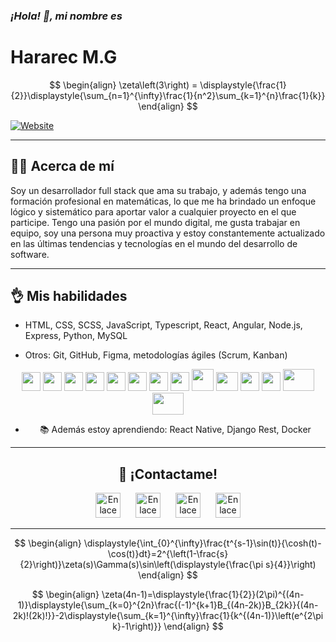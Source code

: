 ### *¡Hola! 👋, mi nombre es*
# Hararec M.G

<div align="center">

$$
\begin{align}
\zeta\left(3\right) = \displaystyle{\frac{1}{2}}\displaystyle{\sum_{n=1}^{\infty}\frac{1}{n^2}\sum_{k=1}^{n}\frac{1}{k}}
\end{align}
$$

</div>

[![Website][shieldsIoLogoWebSite]][webSite]

<hr/>

## 🙋‍♂️ Acerca de mí
Soy un desarrollador full stack que ama su trabajo, y además tengo una formación profesional en matemáticas, lo que me ha brindado un enfoque lógico y sistemático para aportar valor a cualquier proyecto en el que participe. Tengo una pasión por el mundo digital, me gusta trabajar en equipo, soy una persona muy proactiva y estoy constantemente actualizado en las últimas tendencias y tecnologías en el mundo del desarrollo de software.

<hr/>

## 👌 Mis habilidades
- HTML, CSS, SCSS, JavaScript, Typescript, React, Angular, Node.js, Express, Python<!-- , .NET Core -->, MySQL
<!-- - Desarrollo móvil: Swift, Kotlin, Java, Dart, React Native, Flutter, Ionic, Android Studio, Xcode -->
- Otros: Git, GitHub, Figma,<!-- Docker, --> metodologías ágiles (Scrum, Kanban)

<div display="flex" align="center" justify-content="space-evenly" align-items="center">
<!-- <img margin="0" padding="0" flex-grow="1" flex-shrink="0" src="https://camo.githubusercontent.com/ddab19cf066e0086c8766d3fd2f5cf0e17f41fbb728a1c2b475848ab9266f58a/68747470733a2f2f6564656e742e6769746875622e696f2f537570657254696e7949636f6e732f696d616765732f7376672f646172742e737667" width="30" height="30" /> -->
<!-- <img margin="0" padding="0" flex-grow="1" flex-shrink="0" src="https://camo.githubusercontent.com/a870803f30db1d15495072fa9e946a7fa6a6fc1a47fe12324aaf7509c410fc4a/68747470733a2f2f6564656e742e6769746875622e696f2f537570657254696e7949636f6e732f696d616765732f7376672f6a6176612e737667" width="30" height="30" /> -->
<!-- <img margin="0" padding="0" flex-grow="1" flex-shrink="0" src="https://camo.githubusercontent.com/28f57c54a36d9362f6f20f6a011471a4b0ffc6ad1a6f7b74ced17e922f118fbd/68747470733a2f2f6564656e742e6769746875622e696f2f537570657254696e7949636f6e732f696d616765732f7376672f6b6f746c696e2e737667" width="30" height="30" /> -->
<!-- <img margin="0" padding="0" flex-grow="1" flex-shrink="0" src="https://cdn.worldvectorlogo.com/logos/swift-15.svg" width="30" height="30" /> -->
<!-- <img margin="0" padding="0" flex-grow="1" flex-shrink="0" src="https://camo.githubusercontent.com/750365ec8e10a2a4075ffb09fd644c3176c98638a7c45a79a8a40366a9d64f3a/68747470733a2f2f6564656e742e6769746875622e696f2f537570657254696e7949636f6e732f696d616765732f7376672f666c75747465722e737667" width="30" height="30" /> -->
<!-- <img margin="0" padding="0" flex-grow="1" flex-shrink="0" src="https://uxwing.com/wp-content/themes/uxwing/download/brands-and-social-media/ionic-icon.png" width="30" height="30" /> -->
<img margin="0" padding="0" flex-grow="1" flex-shrink="0" src="https://camo.githubusercontent.com/72e5df59529a42423d671ba4c02bfb327d917517bfff18595c5e5dc17a5abece/68747470733a2f2f6564656e742e6769746875622e696f2f537570657254696e7949636f6e732f696d616765732f7376672f68746d6c352e737667" width="30" height="30" />
<img margin="0" padding="0" flex-grow="1" flex-shrink="0" src="https://camo.githubusercontent.com/b788527f604d8e727fcc90d721984125bced85c8a1c9f8da69c6c4a3e51df3c5/68747470733a2f2f6564656e742e6769746875622e696f2f537570657254696e7949636f6e732f696d616765732f7376672f637373332e737667" width="30" height="30" />
<img margin="0" padding="0" flex-grow="1" flex-shrink="0" src="https://camo.githubusercontent.com/3a61a49321fba37513904864aee93be1873b05f2cb84b9c13a5dfbb534ac17fa/68747470733a2f2f6564656e742e6769746875622e696f2f537570657254696e7949636f6e732f696d616765732f7376672f736173732e737667" width="30" height="30" />
<img margin="0" padding="0" flex-grow="1" flex-shrink="0" src="https://camo.githubusercontent.com/9496882abd182958bcea4238ab44f7eb8928d7a4144c150f18f6c55ceb9b4490/68747470733a2f2f6564656e742e6769746875622e696f2f537570657254696e7949636f6e732f696d616765732f7376672f6a6176617363726970742e737667" width="30" height="30" />
<img margin="0" padding="0" flex-grow="1" flex-shrink="0" src="https://camo.githubusercontent.com/ff660f3b34106793e1a8008592156f3127d8465adc82e103b9f2e0ce012c70ec/68747470733a2f2f6564656e742e6769746875622e696f2f537570657254696e7949636f6e732f696d616765732f7376672f747970657363726970742e737667" width="30" height="30" />
<img margin="0" padding="0" flex-grow="1" flex-shrink="0" src="https://camo.githubusercontent.com/3bb4e08007aeb844bff964ccb7d928b237019cf9c83a37ac66f763cd01d8ce1a/68747470733a2f2f63646e2e737667706f726e2e636f6d2f6c6f676f732f6e6f64656a732d69636f6e2e737667" width="30" height="30" />
<img margin="0" padding="0" flex-grow="1" flex-shrink="0" src="https://camo.githubusercontent.com/aa96ee3a3352c9c3c2161d3e95698d0885a277ab85d617fe77912627d37a3959/68747470733a2f2f6564656e742e6769746875622e696f2f537570657254696e7949636f6e732f696d616765732f7376672f707974686f6e2e737667" width="30" height="30" />
<img margin="0" padding="0" flex-grow="1" flex-shrink="0" src="https://upload.wikimedia.org/wikipedia/commons/a/a7/React-icon.svg" width="30" height="30" />
<img margin="0" padding="0" flex-grow="1" flex-shrink="0" src="https://upload.wikimedia.org/wikipedia/commons/c/cf/Angular_full_color_logo.svg" width="35" height="35" />
<img margin="0" padding="0" flex-grow="1" flex-shrink="0" src="https://upload.wikimedia.org/wikipedia/commons/b/b2/Bootstrap_logo.svg" width="35" height="30" />
<!-- <img margin="0" padding="0" flex-grow="1" flex-shrink="0" src="https://camo.githubusercontent.com/a870803f30db1d15495072fa9e946a7fa6a6fc1a47fe12324aaf7509c410fc4a/68747470733a2f2f6564656e742e6769746875622e696f2f537570657254696e7949636f6e732f696d616765732f7376672f6a6176612e737667" width="30" height="30" /> -->
<!-- <img margin="0" padding="0" flex-grow="1" flex-shrink="0" src="https://cdn.cdnlogo.com/logos/c/27/c.svg" width="30" height="30" /> -->
<!-- <img margin="0" padding="0" flex-grow="1" flex-shrink="0" src="https://cdn.worldvectorlogo.com/logos/golang-gopher.svg" width="35" height="35" /> -->
<img margin="0" padding="0" flex-grow="1" flex-shrink="0" src="https://raw.githubusercontent.com/jmnote/z-icons/master/svg/git.svg" width="30" height="30" />
<img margin="0" padding="0" flex-grow="1" flex-shrink="0" src="https://camo.githubusercontent.com/b079fe922f00c4b86f1b724fbc2e8141c468794ce8adbc9b7456e5e1ad09c622/68747470733a2f2f6564656e742e6769746875622e696f2f537570657254696e7949636f6e732f696d616765732f7376672f6769746875622e737667" width="30" height="30" />
<!-- <img margin="0" padding="0" flex-grow="1" flex-shrink="0" src="https://upload.wikimedia.org/wikipedia/commons/9/9c/IntelliJ_IDEA_Icon.svg" width="50" height="35" /> -->
<!-- <img margin="0" padding="0" flex-grow="1" flex-shrink="0" src="https://is2-ssl.mzstatic.com/image/thumb/Purple112/v4/dd/fa/53/ddfa5386-5895-25e0-3ba7-c68336f4c000/Xcode-85-220-0-4-2x-sRGB.png/1200x630bb.png" width="35" height="35" /> -->
<!-- <img margin="0" padding="0" flex-grow="1" flex-shrink="0" src="https://upload.wikimedia.org/wikipedia/commons/9/95/Android_Studio_Icon_3.6.svg" width="50" height="35" /> -->
<!-- <img margin="0" padding="0" flex-grow="1" flex-shrink="0" src="https://upload.wikimedia.org/wikipedia/commons/5/59/Visual_Studio_Icon_2019.svg" width="50" height="35" /> -->
<img margin="0" padding="0" flex-grow="1" flex-shrink="0" src="https://camo.githubusercontent.com/49bf68737c87387f9727b07f8c37d8024fa38bb8add33c08abc4fda283978a5e/68747470733a2f2f63646e2e737667706f726e2e636f6d2f6c6f676f732f636f6e64612e737667" width="50" height="35" />
<img margin="0" padding="0" flex-grow="1" flex-shrink="0" src="https://camo.githubusercontent.com/ed93c2b000a76ceaad1503e7eb9356591b885227e82a36a005b9d3498b303ba5/68747470733a2f2f7777772e766563746f726c6f676f2e7a6f6e652f6c6f676f732f6669676d612f6669676d612d69636f6e2e737667" width="50" height="35" />
<!-- <img margin="0" padding="0" flex-grow="1" flex-shrink="0" src="https://camo.githubusercontent.com/8224804e28d6c0e0ff71792abdd5c129578f42d497bba17734f2e21b1cf134e6/68747470733a2f2f6564656e742e6769746875622e696f2f537570657254696e7949636f6e732f696d616765732f7376672f6170706c652e737667" width="30" height="30" /> -->
<!-- <img margin="0" padding="0" flex-grow="1" flex-shrink="0" src="https://camo.githubusercontent.com/875b2967090ac970937698e92e1bfeefdc6168b9afb428aabfe321e19d549d74/68747470733a2f2f6564656e742e6769746875622e696f2f537570657254696e7949636f6e732f696d616765732f7376672f6c696e75782e737667" width="30" height="30" /> -->
<!-- <img margin="0" padding="0" flex-grow="1" flex-shrink="0" src="https://camo.githubusercontent.com/060acf7e46293144e29fca9e750d2d73af82c51bcb2d7340eb3ff24e9e03c6f0/68747470733a2f2f6564656e742e6769746875622e696f2f537570657254696e7949636f6e732f696d616765732f7376672f64656269616e2e737667" width="30" height="30" /> -->
<!-- <img margin="0" padding="0" flex-grow="1" flex-shrink="0" src="https://camo.githubusercontent.com/05eece38536aac5c8437e2cb46362e545443a80922c5e28463530726a6d186ac/68747470733a2f2f6564656e742e6769746875622e696f2f537570657254696e7949636f6e732f696d616765732f7376672f77696e646f77732e737667" width="50" height="35" /> -->
<div/>

- 📚 Además estoy aprendiendo: React Native, Django Rest, Docker

<hr/>

<!-- ## Proyectos destacados
- Aplicación móvil de seguimiento de actividad física: Desarrollé una aplicación móvil para Android y iOS que permite a los usuarios llevar un registro de su actividad física y hacer seguimiento de sus metas de entrenamiento. Utilicé React Native para el desarrollo de la aplicación y integré funcionalidades como el seguimiento de rutas de GPS y la integración con servicios de terceros como Google Fit.
- Sitio web de venta de productos artesanales: Diseñé y desarrollé un sitio web para una pequeña empresa de productos artesanales utilizando PHP, MySQL y una plantilla de diseño responsive. Integré un sistema de carrito de compras y un panel de administración para que la empresa pudiera gestionar sus productos y pedidos de manera eficiente.
- Aplicación de seguimiento de dieta y nutrición: Desarrollé una aplicación móvil para Android y iOS que permite a los usuarios llevar un registro de su consumo de alimentos y hacer seguimiento de sus objetivos nutricionales. Utilicé React Native para el desarrollo de la aplicación y integré funcionalidades como la integración con bases de datos de alimentos y la opción de escanear códigos de barras para facilitar el registro de alimentos.
- Plataforma de venta en línea de ropa: Diseñé y desarrollé una plataforma de venta en línea para una pequeña empresa de ropa utilizando PHP, MySQL y una plantilla de diseño responsive. Integré un sistema de carrito de compras y un panel de administración para que la empresa pudiera gestionar sus productos y pedidos de manera eficiente. -->

## 📧 ¡Contactame!

<!-- <a href="https://github.com/hararecmg"><img src="https://camo.githubusercontent.com/b079fe922f00c4b86f1b724fbc2e8141c468794ce8adbc9b7456e5e1ad09c622/68747470733a2f2f6564656e742e6769746875622e696f2f537570657254696e7949636f6e732f696d616765732f7376672f6769746875622e737667" alt="Enlace a Github de Hararec MG" style="width: 40px; height: 40px; margin-right: 20px;"></a> -->
<a href="https://www.twitter.com/HararecMG"><img src="https://camo.githubusercontent.com/35b0b8bfbd8840f35607fb56ad0a139047fd5d6e09ceb060c5c6f0a5abd1044c/68747470733a2f2f6564656e742e6769746875622e696f2f537570657254696e7949636f6e732f696d616765732f7376672f747769747465722e737667" alt="Enlace a Facebook de Hararec MG" style="width: 40px; height: 40px; margin-right: 20px;"></a>
<a href="https://www.linkedin.com/in/hararec-medina-gonzález"><img src="https://camo.githubusercontent.com/c8a9c5b414cd812ad6a97a46c29af67239ddaeae08c41724ff7d945fb4c047e5/68747470733a2f2f6564656e742e6769746875622e696f2f537570657254696e7949636f6e732f696d616765732f7376672f6c696e6b6564696e2e737667" alt="Enlace a LinkedIn de Hararec MG" style="width: 40px; height: 40px; margin-right: 20px;"></a>
<a href="https://www.facebook.com/hararec.medinagonzalez?mibextid=ZbWKwL"><img src="https://camo.githubusercontent.com/8f245234577766478eaf3ee72b0615e99bb9ef3eaa56e1c37f75692811181d5c/68747470733a2f2f6564656e742e6769746875622e696f2f537570657254696e7949636f6e732f696d616765732f7376672f66616365626f6f6b2e737667" alt="Enlace a Facebook de Hararec MG" style="width: 40px; height: 40px; margin-right: 20px;"></a>
<a href="mailto:hararecmedina@gmail.com"><img src="https://camo.githubusercontent.com/4a3dd8d10a27c272fd04b2ce8ed1a130606f95ea6a76b5e19ce8b642faa18c27/68747470733a2f2f6564656e742e6769746875622e696f2f537570657254696e7949636f6e732f696d616765732f7376672f676d61696c2e737667" alt="Enlace para enviar un correo electrónico a hararecmedina@gmail.com" style="width: 40px; height: 40px;"></a>

<hr/>

<div align="center">

$$
\begin{align}
\displaystyle{\int_{0}^{\infty}\frac{t^{s-1}\sin(t)}{\cosh(t)-\cos(t)}dt}=2^{\left(1-\frac{s}{2}\right)}\zeta(s)\Gamma(s)\sin\left(\displaystyle{\frac{\pi s}{4}}\right)
\end{align}
$$

</div>

<div align="center">

$$
\begin{align}
\zeta(4n-1)=\displaystyle{\frac{1}{2}}(2\pi)^{(4n-1)}\displaystyle{\sum_{k=0}^{2n}\frac{(-1)^{k+1}B_{(4n-2k)}B_{2k}}{(4n-2k)!(2k)!}}-2\displaystyle{\sum_{k=1}^{\infty}\frac{1}{k^{(4n-1)}\left(e^{2\pi k}-1\right)}}
\end{align}
$$

</div>

[shieldsIoLogoWebSite]: https://img.shields.io/website?style=plastic&up_message=%21visita%20mi%20sitio%20web%21&url=https%3A%2F%2Fhararecmg.github.io%2FPortafolio-webapp%2F
[webSite]: https://hararecmg.github.io/hararec-website/
[linkedin]: www.linkedin.com/in/hararec-medina-gonzález
<!-- https://github.com/edent/SuperTinyIcons -->
<!-- https://github.com/gilbarbara/logos -->
<!-- <img width="350" height="auto" align="right" src="https://github-readme-stats.vercel.app/api/top-langs/?username=hararecmg&layout=compact&theme=radical"> -->
